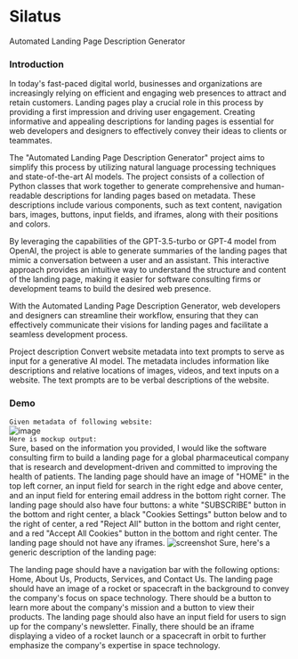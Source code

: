 # Silatus
Automated Landing Page Description Generator


### Introduction
In today's fast-paced digital world, businesses and organizations are increasingly relying on efficient and engaging web presences to attract and retain customers. Landing pages play a crucial role in this process by providing a first impression and driving user engagement. Creating informative and appealing descriptions for landing pages is essential for web developers and designers to effectively convey their ideas to clients or teammates.

The "Automated Landing Page Description Generator" project aims to simplify this process by utilizing natural language processing techniques and state-of-the-art AI models. The project consists of a collection of Python classes that work together to generate comprehensive and human-readable descriptions for landing pages based on metadata. These descriptions include various components, such as text content, navigation bars, images, buttons, input fields, and iframes, along with their positions and colors.

By leveraging the capabilities of the GPT-3.5-turbo or GPT-4 model from OpenAI, the project is able to generate summaries of the landing pages that mimic a conversation between a user and an assistant. This interactive approach provides an intuitive way to understand the structure and content of the landing page, making it easier for software consulting firms or development teams to build the desired web presence.

With the Automated Landing Page Description Generator, web developers and designers can streamline their workflow, ensuring that they can effectively communicate their visions for landing pages and facilitate a seamless development process.


Project description
Convert website metadata into text prompts to serve as input for a generative AI model. The metadata includes information like descriptions and relative locations of images, videos, and text inputs on a website. The text prompts are to be verbal descriptions of the website.



### Demo
`Given metadata of following website:`<br>
![image](https://user-images.githubusercontent.com/71195307/233437412-fd8343a7-ee77-4034-88fe-f451f48cbccf.png)<br>
`Here is mockup output:`<br>
Sure, based on the information you provided, I would like the software consulting firm to build a landing page for a global pharmaceutical company that is research and development-driven and committed to improving the health of patients. The landing page should have an image of "HOME" in the top left corner, an input field for search in the right edge and above center, and an input field for entering email address in the bottom right corner. The landing page should also have four buttons: a white "SUBSCRIBE" button in the bottom and right center, a black "Cookies Settings" button below and to the right of center, a red "Reject All" button in the bottom and right center, and a red "Accept All Cookies" button in the bottom and right center. The landing page should not have any iframes.
![screenshot](https://user-images.githubusercontent.com/97744180/233453411-e03ba78d-54e1-4a15-9db7-c55ba417f0f9.png)
Sure, here's a generic description of the landing page:

The landing page should have a navigation bar with the following options: Home, About Us, Products, Services, and Contact Us. The landing page should have an image of a rocket or spacecraft in the background to convey the company's focus on space technology. There should be a button to learn more about the company's mission and a button to view their products. The landing page should also have an input field for users to sign up for the company's newsletter. Finally, there should be an iframe displaying a video of a rocket launch or a spacecraft in orbit to further emphasize the company's expertise in space technology.
